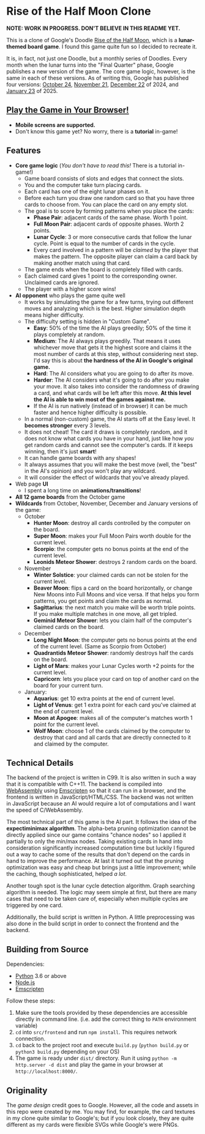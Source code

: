 # Rise of the Half Moon Clone

**NOTE: WORK IN PROGRESS. DON'T BELIEVE IN THIS README YET.**

This is a clone of Google's Doodle [Rise of the Half Moon][doodle1], which is a
**lunar-themed board game**. I found this game quite fun so I decided to
recreate it.

It is, in fact, not just one Doodle, but a monthly series of Doodles. Every
month when the lunar turns into the "Final Quarter" phase, Google publishes a
new version of the game. The core game logic, however, is the same in each of
these versions. As of writing this, Google has published four versions:
[October 24][doodle1], [November 21][doodle2], [December 22][doodle3] of 2024,
and [January 23][doodle4] of 2025.

[doodle1]: https://doodles.google/doodle/rise-of-the-half-moon/
[doodle2]: https://doodles.google/doodle/rise-of-the-half-moon-november/
[doodle3]: https://doodles.google/doodle/rise-of-the-half-moon-december/
[doodle4]: https://doodles.google/doodle/celebrating-the-rise-of-the-half-moon-jan/

## [Play the Game in Your Browser!][demo]

* **Mobile screens are supported.**
* Don't know this game yet? No worry, there is a **tutorial** in-game!

[demo]: https://example.com/

## Features

* **Core game logic** (*You don't have to read this!* There is a tutorial
  in-game!)
  - Game board consists of slots and edges that connect the slots.
  - You and the computer take turn placing cards.
  - Each card has one of the eight lunar phases on it.
  - Before each turn you draw one random card so that you have three cards to
    choose from. You can place the card on any empty slot.
  - The goal is to score by forming patterns when you place the cards:
    * **Phase Pair**: adjacent cards of the same phase. Worth 1 point.
    * **Full Moon Pair**: adjacent cards of opposite phases. Worth 2 points.
    * **Lunar Cycle**: 3 or more consecutive cards that follow the lunar cycle.
      Point is equal to the number of cards in the cycle.
    * Every card involved in a pattern will be *claimed* by the player that
      makes the pattern. The opposite player can claim a card back by making
      another match using that card.
  - The game ends when the board is completely filled with cards.
  - Each claimed card gives 1 point to the corresponding owner. Unclaimed cards
    are ignored.
  - The player with a higher score wins!
* **AI opponent** who plays the game quite well
  - It works by simulating the game for a few turns, trying out different moves
    and analyzing which is the best. Higher simulation depth means higher
    difficulty.
  - The difficulty setting is hidden in "Custom Game".
    * **Easy**: 50% of the time the AI plays greedily; 50% of the time it plays
      completely at random.
    * **Medium**: The AI always plays greedily. That means it uses whichever
      move that gets it the highest score and claims it the most number of
      cards at this step, without considering next step. I'd say this is about
      **the hardness of the AI in Google's original game.**
    * **Hard**: The AI considers what you are going to do after its move.
    * **Harder**: The AI considers what it's going to do after you make your
      move. It also takes into consider the randomness of drawing a card, and
      what cards will be left after this move.
      **At this level the AI is able to win most of the games against me.**
    * If the AI is run natively (instead of in browser) it can be much faster
      and hence higher difficulty is possible.
  - In a normal (non-custom) game, the AI starts off at the Easy level. It
    **becomes stronger** every 3 levels.
  - It does not cheat! The card it draws is completely random, and it does not
    know what cards you have in your hand, just like how *you* get random cards
    and cannot see the computer's cards. If it keeps winning, then it's just
    **smart**!
  - It can handle game boards with any shapes!
  - It always assumes that you will make the best move (well, the "best" in the
    AI's opinion) and you won't play any wildcard.
  - It will consider the effect of wildcards that you've already played.
* Web page **UI**
  - I spent a long time on **animations/transitions**!
* **All 12 game boards** from the October game
* **Wildcards** from October, November, December and January versions of the
  game:
  - October
    * **Hunter Moon**: destroy all cards controlled by the computer on the
      board.
    * **Super Moon**: makes your Full Moon Pairs worth double for the current
      level.
    * **Scorpio**: the computer gets no bonus points at the end of the current
      level.
    * **Leonids Meteor Shower**: destroys 2 random cards on the board.
  - November
    * **Winter Solstice**: your claimed cards can not be stolen for the current
      level.
    * **Beaver Moon**: flips a card on the board horizontally, or change New
      Moons into Full Moons and vice versa. If that helps you form patterns,
      you get points and claim the cards as normal.
    * **Sagittarius**: the next match you make will be worth triple points. If
      you make multiple matches in one move, all get tripled.
    * **Geminid Meteor Shower**: lets you claim half of the computer's claimed
      cards on the board.
  - December
    * **Long Night Moon**: the computer gets no bonus points at the end of the
      current level. (Same as Scorpio from October)
    * **Quadrantids Meteor Shower**: randomly destroys half the cards on the
      board.
    * **Light of Mars**: makes your Lunar Cycles worth +2 points for the
      current level.
    * **Capricorn**: lets you place your card on top of another card on the
      board for your current turn.
  - January:
    * **Aquarius**: get 10 extra points at the end of current level.
    * **Light of Venus**: get 1 extra point for each card you've claimed at the
      end of current level.
    * **Moon at Apogee**: makes all of the computer's matches worth 1 point for
      the current level.
    * **Wolf Moon**: choose 1 of the cards claimed by the computer to destroy
      that card and all cards that are directly connected to it and claimed by
      the computer.

## Technical Details

The backend of the project is written in C99. It is also written in such a way
that it is compatible with C++11. The backend is compiled into
[WebAssembly][wasm] using [Emscripten][emscripten] so that it can run in a
browser, and the frontend is written in JavaScript/HTML/CSS. The backend was
not written in JavaScript because an AI would require a lot of computations and
I want the speed of C/WebAssembly.

The most technical part of this game is the AI part. It follows the idea of the
**expectiminimax algorithm**. The alpha-beta pruning optimization cannot be
directly applied since our game contains "chance nodes" so I applied it
partially to only the min/max nodes. Taking existing cards in hand into
consideration significantly increased computation time but luckily I figured
out a way to cache some of the results that don't depend on the cards in hand
to improve the performance. At last it turned out that the pruning optimization
was easy and cheap but brings just a little improvement; while the caching,
though sophisticated, helped *a lot*.

Another tough spot is the lunar cycle detection algorithm. Graph searching
algorithm is needed. The logic may seem simple at first, but there are many
cases that need to be taken care of, especially when multiple cycles are
triggered by one card.

Additionally, the build script is written in Python. A little preprocessing was
also done in the build script in order to connect the frontend and the backend.

[wasm]: https://webassembly.org/
[emscripten]: https://emscripten.org/

## Building from Source

Dependencies:

* [Python](https://www.python.org/) 3.6 or above
* [Node.js](https://nodejs.org/)
* [Emscripten][emscripten]

Follow these steps:

1. Make sure the tools provided by these dependencies are accessible directly
   in command line. (i.e. add the correct thing to `PATH` environment variable)
2. `cd` into `src/frontend` and run `npm install`. This requires network
   connection.
3. `cd` back to the project root and execute `build.py` (`python build.py` or
   `python3 build.py` depending on your OS)
4. The game is ready under `dist/` directory. Run it using
   `python -m http.server -d dist` and play the game in your browser at
   `http://localhost:8000/`.

## Originality

The *game design* credit goes to Google. However, all the code and assets in
this repo were created by me. You may find, for example, the card textures in
my clone quite similar to Google's; but if you look closely, they are quite
different as my cards were flexible SVGs while Google's were PNGs.
